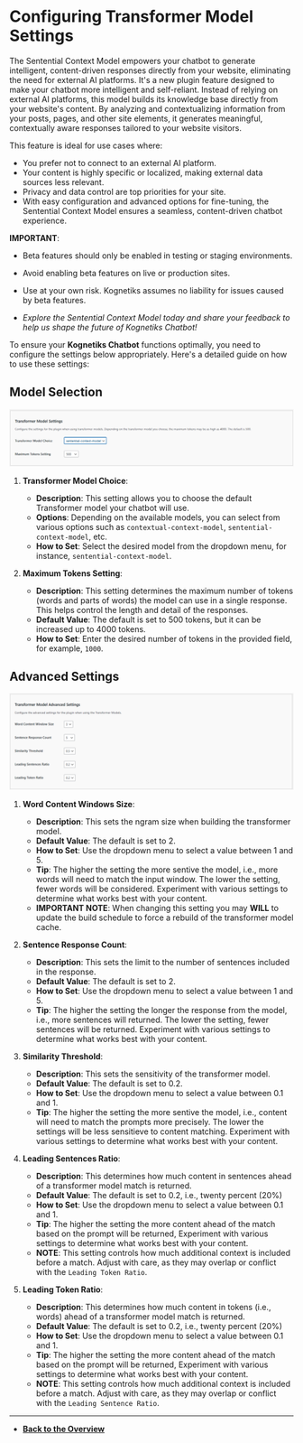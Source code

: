 # Configuring Transformer Model Settings

The Sentential Context Model empowers your chatbot to generate intelligent, content-driven responses directly from your website, eliminating the need for external AI platforms.  It's a new plugin feature designed to make your chatbot more intelligent and self-reliant. Instead of relying on external AI platforms, this model builds its knowledge base directly from your website's content. By analyzing and contextualizing information from your posts, pages, and other site elements, it generates meaningful, contextually aware responses tailored to your website visitors.

This feature is ideal for use cases where:

- You prefer not to connect to an external AI platform.
- Your content is highly specific or localized, making external data sources less relevant.
- Privacy and data control are top priorities for your site.
- With easy configuration and advanced options for fine-tuning, the Sentential Context Model ensures a seamless, content-driven chatbot experience.

**IMPORTANT**:

- Beta features should only be enabled in testing or staging environments.

- Avoid enabling beta features on live or production sites.

- Use at your own risk. Kognetiks assumes no liability for issues caused by beta features.

- *Explore the Sentential Context Model today and share your feedback to help us shape the future of Kognetiks Chatbot!*

To ensure your **Kognetiks Chatbot** functions optimally, you need to configure the settings below appropriately. Here's a detailed guide on how to use these settings:

## Model Selection

![Transformer Model Settings](transformer-model-settings.png)

1. **Transformer Model Choice**:
   - **Description**: This setting allows you to choose the default Transformer model your chatbot will use.
   - **Options**: Depending on the available models, you can select from various options such as `contextual-context-model`, `sentential-context-model`, etc.
   - **How to Set**: Select the desired model from the dropdown menu, for instance, `sentential-context-model`.

2. **Maximum Tokens Setting**:
   - **Description**: This setting determines the maximum number of tokens (words and parts of words) the model can use in a single response. This helps control the length and detail of the responses.
   - **Default Value**: The default is set to 500 tokens, but it can be increased up to 4000 tokens.
   - **How to Set**: Enter the desired number of tokens in the provided field, for example, `1000`.

## Advanced Settings

![Transformer Model Advanced Settings](transformer-model-advanced-settings-no-status.png)

1. **Word Content Windows Size**:
    - **Description**: This sets the ngram size when building the transformer model.
    - **Default Value**: The default is set to 2.
    - **How to Set**: Use the dropdown menu to select a value between 1 and 5.
    - **Tip**: The higher the setting the more sentive the model, i.e., more words will need to match the input window.  The lower the setting, fewer words will be considered.  Experiment with various settings to determine what works best with your content.
    - **IMPORTANT NOTE**: When changing this setting you may **WILL** to update the build schedule to force a rebuild of the transformer model cache.

2. **Sentence Response Count**:
    - **Description**: This sets the limit to the number of sentences included in the response.
    - **Default Value**: The default is set to 2.
    - **How to Set**: Use the dropdown menu to select a value between 1 and 5.
    - **Tip**: The higher the setting the longer the response from the model, i.e., more sentences will returned.  The lower the setting, fewer sentences will be returned.  Experiment with various settings to determine what works best with your content.

3. **Similarity Threshold**:
    - **Description**: This sets the sensitivity of the transformer model.
    - **Default Value**: The default is set to 0.2.
    - **How to Set**: Use the dropdown menu to select a value between 0.1 and 1.
    - **Tip**: The higher the setting the more sentive the model, i.e., content will need to match the prompts more precisely.  The lower the settings will be less sensitieve to content matching.  Experiment with various settings to determine what works best with your content.

4. **Leading Sentences Ratio**:
    - **Description**: This determines how much content in sentences ahead of a transformer model match is returned.
    - **Default Value**: The default is set to 0.2, i.e., twenty percent (20%)
    - **How to Set**: Use the dropdown menu to select a value between 0.1 and 1.
    - **Tip**: The higher the setting the more content ahead of the match based on the prompt will be returned,  Experiment with various settings to determine what works best with your content.
    - **NOTE**: This setting controls how much additional context is included before a match. Adjust with care, as they may overlap or conflict with the `Leading Token Ratio`.

5. **Leading Token Ratio**:
    - **Description**: This determines how much content in tokens (i.e., words) ahead of a transformer model match is returned.
    - **Default Value**: The default is set to 0.2, i.e., twenty percent (20%)
    - **How to Set**: Use the dropdown menu to select a value between 0.1 and 1.
    - **Tip**: The higher the setting the more content ahead of the match based on the prompt will be returned,  Experiment with various settings to determine what works best with your content.
    - **NOTE**: This setting controls how much additional context is included before a match. Adjust with care, as they may overlap or conflict with the `Leading Sentence Ratio`.

---

- **[Back to the Overview](/overview.md)**
